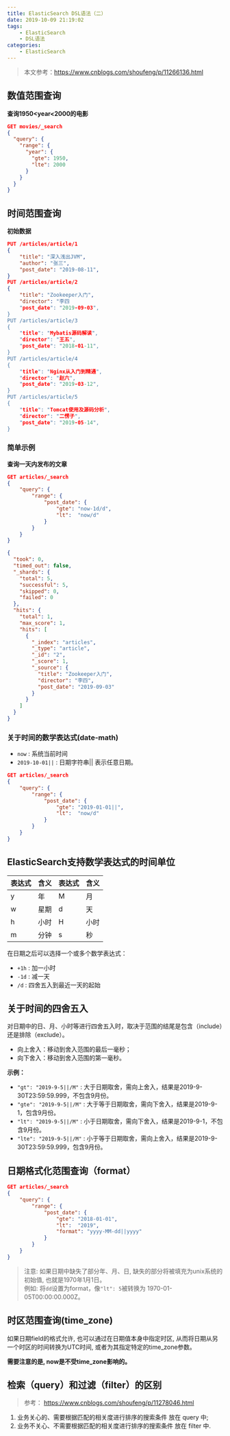 ```yaml
---
title: ElasticSearch DSL语法（二）
date: 2019-10-09 21:19:02
tags:
	- ElasticSearch
	- DSL语法
categories: 
	- ElasticSearch
---
```


> 本文参考：https://www.cnblogs.com/shoufeng/p/11266136.html

## 数值范围查询

**查询1950<year<2000的电影**

```json
GET movies/_search
{
  "query": {
    "range": {
      "year": {
        "gte": 1950,
        "lte": 2000
      }
    }
  }
}
```

## 时间范围查询

**初始数据**

```json
PUT /articles/article/1
{
    "title": "深入浅出JVM",
    "author": "张三",
    "post_date": "2019-08-11",
}
PUT /articles/article/2
{
    "title": "Zookeeper入门",
    "director": "李四
    "post_date": "2019-09-03",
}
PUT /articles/article/3
{
    "title": "Mybatis源码解读",
    "director": "王五",
    "post_date": "2018-01-11",
}
PUT /articles/article/4
{
    "title": "Nginx从入门到精通",
    "director": "赵六",
    "post_date": "2019-03-12",
}
PUT /articles/article/5
{
    "title": "Tomcat使用及源码分析",
    "director": "二愣子",
    "post_date": "2019-05-14",
}
```

### 简单示例

<!-- more -->

**查询一天内发布的文章**

```json
GET articles/_search
{
    "query": {
        "range": {
            "post_date": {
                "gte": "now-1d/d", 
                "lt":  "now/d"
            }
        }
    }
}
```
```json
{
  "took": 0,
  "timed_out": false,
  "_shards": {
    "total": 5,
    "successful": 5,
    "skipped": 0,
    "failed": 0
  },
  "hits": {
    "total": 1,
    "max_score": 1,
    "hits": [
      {
        "_index": "articles",
        "_type": "article",
        "_id": "2",
        "_score": 1,
        "_source": {
          "title": "Zookeeper入门",
          "director": "李四",
          "post_date": "2019-09-03"
        }
      }
    ]
  }
}
```
### 关于时间的数学表达式(date-math)

- `now` : 系统当前时间
- `2019-10-01||` : 日期字符串||  表示任意日期。

```json
GET articles/_search
{
    "query": {
        "range": {
            "post_date": {
                "gte": "2019-01-01||", 
                "lt":  "now/d"
            }
        }
    }
}
```

## ElasticSearch支持数学表达式的时间单位

| 表达式 | 含义 | 表达式 | 含义 |
| ------ | ---- | ------ | ---- |
| y      | 年   | M      | 月   |
| w      | 星期 | d      | 天   |
| h      | 小时 | H      | 小时 |
| m      | 分钟 | s      | 秒   |

在日期之后可以选择一个或多个数学表达式：

- `+1h` : 加一小时
- `-1d` : 减一天
- `/d` : 四舍五入到最近一天的起始

## 关于时间的四舍五入

对日期中的日、月、小时等进行四舍五入时，取决于范围的结尾是包含（include）还是排除（exclude）。

- 向上舍入：移动到舍入范围的最后一毫秒；
- 向下舍入：移动到舍入范围的第一毫秒。

**示例：**

- `"gt": "2019-9-5||/M"` : 大于日期取舍，需向上舍入，结果是2019-9-30T23:59:59.999，不包含9月份。
- `"gte": "2019-9-5||/M"` : 大于等于日期取舍，需向下舍入，结果是2019-9-1，包含9月份。
- `"lt": "2019-9-5||/M"` : 小于日期取舍，需向下舍入，结果是2019-9-1，不包含9月份。
- `"lte": "2019-9-5||/M"` : 小于等于日期取舍，需向上舍入，结果是2019-9-30T23:59:59.999，包含9月份。

## 日期格式化范围查询（format）

```json
GET articles/_search
{
    "query": {
        "range": {
            "post_date": {
                "gte": "2018-01-01", 
                "lt":  "2019",
                "format": "yyyy-MM-dd||yyyy"
            }
        }
    }
}
```

> 注意: 如果日期中缺失了部分年、月、日, 缺失的部分将被填充为unix系统的初始值, 也就是1970年1月1日。<br>
> 例如: 将`dd`设置为format，像`"lt": 5`被转换为 1970-01-05T00:00:00.000Z。

## 时区范围查询(time_zone)

如果日期field的格式允许, 也可以通过在日期值本身中指定时区, 从而将日期从另一个时区的时间转换为UTC时间, 或者为其指定特定的time_zone参数。

**需要注意的是, now是不受time_zone影响的。**

## 检索（query）和过滤（filter）的区别

> 参考： https://www.cnblogs.com/shoufeng/p/11278046.html

1) 业务关心的、需要根据匹配的相关度进行排序的搜索条件 放在 query 中;
2) 业务不关心、不需要根据匹配的相关度进行排序的搜索条件 放在 filter 中.